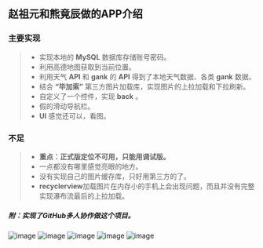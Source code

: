 ## 赵祖元和熊竟辰做的APP介绍
### 主要实现
>- 实现本地的 **MySQL** 数据库存储账号密码。
>- 利用高德地图获取到当前位置。
>- 利用天气 **API** 和 **gank** 的 **API** 得到了本地天气数据、各类 **gank** 数据。
>- 结合 **“毕加索”** 第三方图片加载库，实现图片的上拉加载和下拉刷新。
>- 自定义了一个控件，实现 **back** 。
>- 假的滑动导航栏。
>- **UI** 感觉还可以，看图。
### 不足  
>- **重点：正式版定位不可用，只能用调试版。**
>- 一点都没有哪里感觉亮眼的地方。
>- 没有实现自己的图片缓存库，只好用第三方的了。
>- **recyclerview**加载图片在内存小的手机上会出现问题，而且并没有完整实现瀑布流最后的上拉加载。
##### 附：实现了GitHub多人协作做这个项目。

![image](https://github.com/zhaozuyuan/2018Android-Study/blob/master/imgs/zhaozuyuan_imgs/big5.png)
![image](https://github.com/zhaozuyuan/2018Android-Study/blob/master/imgs/zhaozuyuan_imgs/big4.png)
![image](https://github.com/zhaozuyuan/2018Android-Study/blob/master/imgs/zhaozuyuan_imgs/big3.png)
![image](https://github.com/zhaozuyuan/2018Android-Study/blob/master/imgs/zhaozuyuan_imgs/big1.png)
![image](https://github.com/zhaozuyuan/2018Android-Study/blob/master/imgs/zhaozuyuan_imgs/big2.png)



